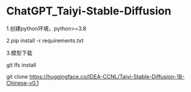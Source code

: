 # ChatGPT_Taiyi-Stable-Diffusion

1.创建python环境，python>=3.8

2.pip install -r requirements.txt

3.模型下载 

git lfs install 


git clone https://huggingface.co/IDEA-CCNL/Taiyi-Stable-Diffusion-1B-Chinese-v0.1
